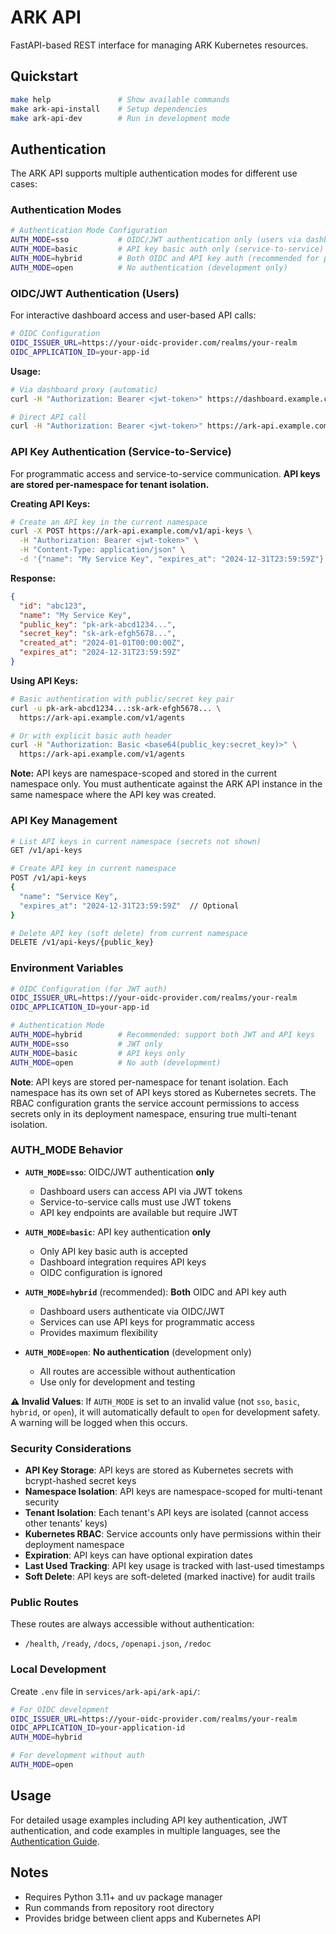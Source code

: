 # ARK API

FastAPI-based REST interface for managing ARK Kubernetes resources.

## Quickstart
```bash
make help               # Show available commands
make ark-api-install    # Setup dependencies
make ark-api-dev        # Run in development mode
```

## Authentication

The ARK API supports multiple authentication modes for different use cases:

### Authentication Modes

```bash
# Authentication Mode Configuration
AUTH_MODE=sso           # OIDC/JWT authentication only (users via dashboard)
AUTH_MODE=basic         # API key basic auth only (service-to-service)
AUTH_MODE=hybrid        # Both OIDC and API key auth (recommended for production)
AUTH_MODE=open          # No authentication (development only)
```

### OIDC/JWT Authentication (Users)

For interactive dashboard access and user-based API calls:

```bash
# OIDC Configuration
OIDC_ISSUER_URL=https://your-oidc-provider.com/realms/your-realm
OIDC_APPLICATION_ID=your-app-id
```

**Usage:**
```bash
# Via dashboard proxy (automatic)
curl -H "Authorization: Bearer <jwt-token>" https://dashboard.example.com/api/v1/agents

# Direct API call
curl -H "Authorization: Bearer <jwt-token>" https://ark-api.example.com/v1/agents
```

### API Key Authentication (Service-to-Service)

For programmatic access and service-to-service communication. **API keys are stored per-namespace for tenant isolation.**

**Creating API Keys:**
```bash
# Create an API key in the current namespace
curl -X POST https://ark-api.example.com/v1/api-keys \
  -H "Authorization: Bearer <jwt-token>" \
  -H "Content-Type: application/json" \
  -d '{"name": "My Service Key", "expires_at": "2024-12-31T23:59:59Z"}'
```

**Response:**
```json
{
  "id": "abc123",
  "name": "My Service Key",
  "public_key": "pk-ark-abcd1234...",
  "secret_key": "sk-ark-efgh5678...",
  "created_at": "2024-01-01T00:00:00Z",
  "expires_at": "2024-12-31T23:59:59Z"
}
```

**Using API Keys:**
```bash
# Basic authentication with public/secret key pair
curl -u pk-ark-abcd1234...:sk-ark-efgh5678... \
  https://ark-api.example.com/v1/agents

# Or with explicit basic auth header
curl -H "Authorization: Basic <base64(public_key:secret_key)>" \
  https://ark-api.example.com/v1/agents
```

**Note:** API keys are namespace-scoped and stored in the current namespace only. You must authenticate against the ARK API instance in the same namespace where the API key was created.

### API Key Management

```bash
# List API keys in current namespace (secrets not shown)
GET /v1/api-keys

# Create API key in current namespace
POST /v1/api-keys
{
  "name": "Service Key",
  "expires_at": "2024-12-31T23:59:59Z"  // Optional
}

# Delete API key (soft delete) from current namespace
DELETE /v1/api-keys/{public_key}
```

### Environment Variables

```bash
# OIDC Configuration (for JWT auth)
OIDC_ISSUER_URL=https://your-oidc-provider.com/realms/your-realm
OIDC_APPLICATION_ID=your-app-id

# Authentication Mode
AUTH_MODE=hybrid        # Recommended: support both JWT and API keys
AUTH_MODE=sso           # JWT only
AUTH_MODE=basic         # API keys only  
AUTH_MODE=open          # No auth (development)
```

**Note**: API keys are stored per-namespace for tenant isolation. Each namespace has its own set of API keys stored as Kubernetes secrets. The RBAC configuration grants the service account permissions to access secrets only in its deployment namespace, ensuring true multi-tenant isolation.

### AUTH_MODE Behavior

- **`AUTH_MODE=sso`**: OIDC/JWT authentication **only**
  - Dashboard users can access API via JWT tokens
  - Service-to-service calls must use JWT tokens
  - API key endpoints are available but require JWT

- **`AUTH_MODE=basic`**: API key authentication **only**
  - Only API key basic auth is accepted
  - Dashboard integration requires API keys
  - OIDC configuration is ignored

- **`AUTH_MODE=hybrid`** (recommended): **Both** OIDC and API key auth
  - Dashboard users authenticate via OIDC/JWT
  - Services can use API keys for programmatic access
  - Provides maximum flexibility

- **`AUTH_MODE=open`**: **No authentication** (development only)
  - All routes are accessible without authentication
  - Use only for development and testing

**⚠️ Invalid Values**: If `AUTH_MODE` is set to an invalid value (not `sso`, `basic`, `hybrid`, or `open`), it will automatically default to `open` for development safety. A warning will be logged when this occurs.

### Security Considerations

- **API Key Storage**: API keys are stored as Kubernetes secrets with bcrypt-hashed secret keys
- **Namespace Isolation**: API keys are namespace-scoped for multi-tenant security
- **Tenant Isolation**: Each tenant's API keys are isolated (cannot access other tenants' keys)
- **Kubernetes RBAC**: Service accounts only have permissions within their deployment namespace
- **Expiration**: API keys can have optional expiration dates
- **Last Used Tracking**: API key usage is tracked with last-used timestamps
- **Soft Delete**: API keys are soft-deleted (marked inactive) for audit trails

### Public Routes

These routes are always accessible without authentication:
- `/health`, `/ready`, `/docs`, `/openapi.json`, `/redoc`

### Local Development

Create `.env` file in `services/ark-api/ark-api/`:
```bash
# For OIDC development
OIDC_ISSUER_URL=https://your-oidc-provider.com/realms/your-realm
OIDC_APPLICATION_ID=your-application-id
AUTH_MODE=hybrid

# For development without auth
AUTH_MODE=open
```

## Usage

For detailed usage examples including API key authentication, JWT authentication, and code examples in multiple languages, see the [Authentication Guide](../../docs/content/developer-guide/authentication.mdx).

## Notes
- Requires Python 3.11+ and uv package manager
- Run commands from repository root directory
- Provides bridge between client apps and Kubernetes API